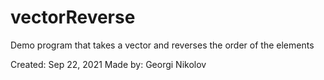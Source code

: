 # vectorReverse
Demo program that takes a vector and reverses the order of the elements

Created: Sep 22, 2021
Made by: Georgi Nikolov
